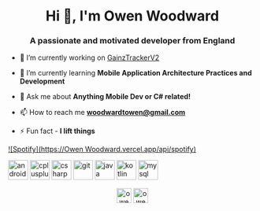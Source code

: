 <h1 align="center">Hi 👋, I'm Owen Woodward</h1>
<h3 align="center">A passionate and motivated developer from England</h3>

- 🔭 I’m currently working on [GainzTrackerV2](https://github.com/WoodwardTOwen/GainzTrackerV2)

- 🌱 I’m currently learning **Mobile Application Architecture Practices and Development**

- 💬 Ask me about **Anything Mobile Dev or C# related!**

- 📫 How to reach me **woodwardtowen@gmail.com**

- ⚡ Fun fact - **I lift things**


[![Spotify](https://Owen Woodward.vercel.app/api/spotify)](https://open.spotify.com/user/USER_NAME)

<p align="left"><img src="https://devicons.github.io/devicon/devicon.git/icons/android/android-original-wordmark.svg" alt="android" width="40" height="40"/> <img src="https://devicons.github.io/devicon/devicon.git/icons/cplusplus/cplusplus-original.svg" alt="cplusplus" width="40" height="40"/> <img src="https://devicons.github.io/devicon/devicon.git/icons/csharp/csharp-original.svg" alt="csharp" width="40" height="40"/> <img src="https://www.vectorlogo.zone/logos/git-scm/git-scm-icon.svg" alt="git" width="40" height="40"/> <img src="https://devicons.github.io/devicon/devicon.git/icons/java/java-original-wordmark.svg" alt="java" width="40" height="40"/> <img src="https://www.vectorlogo.zone/logos/kotlinlang/kotlinlang-icon.svg" alt="kotlin" width="40" height="40"/> <img src="https://devicons.github.io/devicon/devicon.git/icons/mysql/mysql-original-wordmark.svg" alt="mysql" width="40" height="40"/></p><p align="center">
<a href="https://linkedin.com/in/owen woodward" target="blank"><img align="center" src="https://cdn.jsdelivr.net/npm/simple-icons@3.0.1/icons/linkedin.svg" alt="owen woodward" height="30" width="30" /></a>
<a href="https://instagram.com/owen_woodyy" target="blank"><img align="center" src="https://cdn.jsdelivr.net/npm/simple-icons@3.0.1/icons/instagram.svg" alt="owen_woodyy" height="30" width="30" /></a>
</p>
